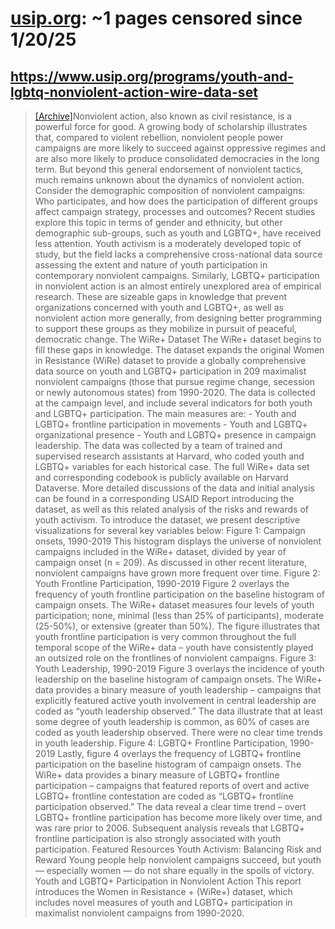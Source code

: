 



# [usip.org](usip.org): ~1 pages censored since 1/20/25

## https://www.usip.org/programs/youth-and-lgbtq-nonviolent-action-wire-data-set


> [[Archive]](https://web.archive.org/web/20240000000000*/https://www.usip.org/programs/youth-and-lgbtq-nonviolent-action-wire-data-set)Nonviolent action, also known as civil resistance, is a powerful force for good. A growing body of scholarship illustrates that, compared to violent rebellion, nonviolent people power campaigns are more likely to succeed against oppressive regimes and are also more likely to produce consolidated democracies in the long term. But beyond this general endorsement of nonviolent tactics, much remains unknown about the dynamics of nonviolent action. Consider the demographic composition of nonviolent campaigns: Who participates, and how does the participation of different groups affect campaign strategy, processes and outcomes? Recent studies explore this topic in terms of gender and ethnicity, but other demographic sub-groups, such as youth and LGBTQ+, have received less attention. Youth activism is a moderately developed topic of study, but the field lacks a comprehensive cross-national data source assessing the extent and nature of youth participation in contemporary nonviolent campaigns. Similarly, LGBTQ+ participation in nonviolent action is an almost entirely unexplored area of empirical research. These are sizeable gaps in knowledge that prevent organizations concerned with youth and LGBTQ+, as well as nonviolent action more generally, from designing better programming to support these groups as they mobilize in pursuit of peaceful, democratic change. The WiRe+ Dataset The WiRe+ dataset begins to fill these gaps in knowledge. The dataset expands the original Women in Resistance (WiRe) dataset to provide a globally comprehensive data source on youth and LGBTQ+ participation in 209 maximalist nonviolent campaigns (those that pursue regime change, secession or newly autonomous states) from 1990-2020. The data is collected at the campaign level, and include several indicators for both youth and LGBTQ+ participation. The main measures are: - Youth and LGBTQ+ frontline participation in movements - Youth and LGBTQ+ organizational presence - Youth and LGBTQ+ presence in campaign leadership. The data was collected by a team of trained and supervised research assistants at Harvard, who coded youth and LGBTQ+ variables for each historical case. The full WiRe+ data set and corresponding codebook is publicly available on Harvard Dataverse. More detailed discussions of the data and initial analysis can be found in a corresponding USAID Report introducing the dataset, as well as this related analysis of the risks and rewards of youth activism. To introduce the dataset, we present descriptive visualizations for several key variables below: Figure 1: Campaign onsets, 1990-2019 This histogram displays the universe of nonviolent campaigns included in the WiRe+ dataset, divided by year of campaign onset (n = 209). As discussed in other recent literature, nonviolent campaigns have grown more frequent over time. Figure 2: Youth Frontline Participation, 1990-2019 Figure 2 overlays the frequency of youth frontline participation on the baseline histogram of campaign onsets. The WiRe+ dataset measures four levels of youth participation; none, minimal (less than 25% of participants), moderate (25-50%), or extensive (greater than 50%). The figure illustrates that youth frontline participation is very common throughout the full temporal scope of the WiRe+ data – youth have consistently played an outsized role on the frontlines of nonviolent campaigns. Figure 3: Youth Leadership, 1990-2019 Figure 3 overlays the incidence of youth leadership on the baseline histogram of campaign onsets. The WiRe+ data provides a binary measure of youth leadership – campaigns that explicitly featured active youth involvement in central leadership are coded as “youth leadership observed.” The data illustrate that at least some degree of youth leadership is common, as 60% of cases are coded as youth leadership observed. There were no clear time trends in youth leadership. Figure 4: LGBTQ+ Frontline Participation, 1990-2019 Lastly, figure 4 overlays the frequency of LGBTQ+ frontline participation on the baseline histogram of campaign onsets. The WiRe+ data provides a binary measure of LGBTQ+ frontline participation – campaigns that featured reports of overt and active LGBTQ+ frontline contestation are coded as “LGBTQ+ frontline participation observed.” The data reveal a clear time trend – overt LGBTQ+ frontline participation has become more likely over time, and was rare prior to 2006. Subsequent analysis reveals that LGBTQ+ frontline participation is also strongly associated with youth participation. Featured Resources Youth Activism: Balancing Risk and Reward Young people help nonviolent campaigns succeed, but youth — especially women — do not share equally in the spoils of victory. Youth and LGBTQ+ Participation in Nonviolent Action This report introduces the Women in Resistance + (WiRe+) dataset, which includes novel measures of youth and LGBTQ+ participation in maximalist nonviolent campaigns from 1990-2020.